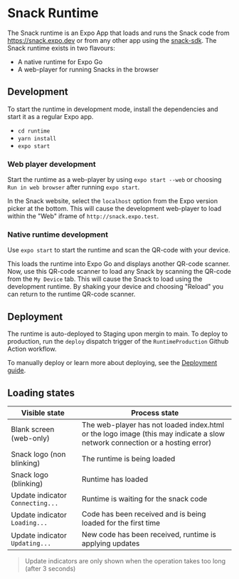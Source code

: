 # Snack Runtime

The Snack runtime is an Expo App that loads and runs the Snack code from https://snack.expo.dev or from any other app using the [snack-sdk](../packages/snack-sdk). The Snack runtime exists in two flavours:
- A native runtime for Expo Go
- A web-player for running Snacks in the browser


## Development

To start the runtime in development mode, install the dependencies and start it as a regular Expo app.

- `cd runtime`
- `yarn install`
- `expo start`

### Web player development

Start the runtime as a web-player by using `expo start --web` or choosing `Run in web browser` after running `expo start`.

In the Snack website, select the `localhost` option from the Expo version picker at the bottom. This will cause the development web-player to load within the "Web" iframe of `http://snack.expo.test`.

### Native runtime development

Use `expo start` to start the runtime and scan the QR-code with your device.

This loads the runtime into Expo Go and displays another QR-code scanner. Now, use this QR-code scanner to load any Snack by scanning the QR-code from the `My Device` tab. This will cause the Snack to load using the development runtime. By shaking your device and choosing "Reload" you can return to the runtime QR-code scanner.


## Deployment

The runtime is auto-deployed to Staging upon mergin to main. 
To deploy to production, run the `deploy` dispatch trigger of the `RuntimeProduction` Github Action workflow.

To manually deploy or learn more about deploying, see the [Deployment guide](./__internal__/DEPLOYING.md).


## Loading states

| Visible state                    | Process state                                                                                                               |
| -------------------------------- | --------------------------------------------------------------------------------------------------------------------------- |
| Blank screen (web-only)          | The web-player has not loaded index.html or the logo image (this may indicate a slow network connection or a hosting error) |
| Snack logo (non blinking)        | The runtime is being loaded                                                                                                 |
| Snack logo (blinking)            | Runtime has loaded                                                                                                          |
| Update indicator `Connecting...` | Runtime is waiting for the snack code                                                                                       |
| Update indicator `Loading...`    | Code has been received and is being loaded for the first time                                                               |
| Update indicator `Updating...`   | New code has been received, runtime is applying updates                                                                     |

> Update indicators are only shown when the operation takes too long (after 3 seconds)
